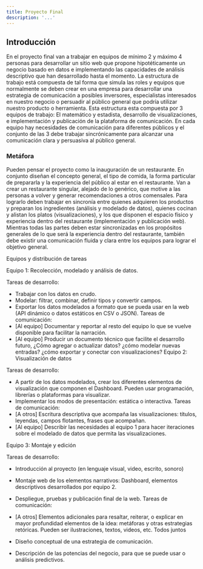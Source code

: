 ```yaml
---
title: Proyecto Final
description: '...'
---
```


## Introducción

En el proyecto final van a trabajar en equipos de mínimo 2 y máximo 4 personas para desarrollar un sitio web que propone hipotéticamente un negocio basado en datos e implementando las capacidades de análisis descriptivo que han desarrollado hasta el momento.
La estructura de trabajo está compuesta de tal forma que simula las roles y equipos que normalmente se deben crear en una empresa para desarrollar una estrategia de comunicación a posibles inversores, especialistas interesados en nuestro negocio o persuadir al público general que podría utilizar nuestro producto o herramienta. Esta estructura esta compuesta por 3 equipos de trabajo: El matemático y estadista, desarrollo de visualizaciones, e implementación y publicación de la plataforma de comunicación.
En cada equipo hay necesidades de comunicación para diferentes públicos y el conjunto de las 3 debe trabajar sincrónicamente para alcanzar una comunicación clara y persuasiva al público general.

### Metáfora

Pueden pensar el proyecto como la inauguración de un restaurante. En conjunto diseñan el concepto general, el tipo de comida, la forma particular de prepararla y la experiencia del público al estar en el restaurante. Van a crear un restaurante singular, alejado de lo genérico, que motive a las personas a volver y generar recomendaciones a otros comensales. Para lograrlo deben trabajar en sincronía entre quienes adquieren los productos y preparan los ingredientes (análisis y modelado de datos), quienes cocinan y alistan los platos (visualizaciones), y los que disponen el espacio físico y experiencia dentro del restaurante (implementación y publicación web). Mientras todas las partes deben estar sincronizadas en los propósitos generales de lo que será la experiencia dentro del restaurante, también debe existir una comunicación fluida y clara entre los equipos para lograr el objetivo general.

Equipos y distribución de tareas

Equipo 1: Recolección, modelado y análisis de datos.

Tareas de desarrollo:

- Trabajar con los datos en crudo.
- Modelar: filtrar, combinar, definir tipos y convertir campos.
- Exportar los datos modelados a formato que se pueda usar en la web (API dinámico o datos estáticos en CSV o JSON).
  Tareas de comunicación:
- [Al equipo] Documentar y reportar al resto del equipo lo que se vuelve disponible para facilitar la narración.
- [Al equipo] Producir un documento técnico que facilite el desarrollo futuro, ¿Cómo agregar o actualizar datos? ¿cómo modelar nuevas entradas? ¿cómo exportar y conectar con visualizaciones?
  Equipo 2: Visualización de datos

Tareas de desarrollo:

- A partir de los datos modelados, crear los diferentes elementos de visualización que componen el Dashboard. Pueden usar programación, librerías o plataformas para visualizar.
- Implementar los modos de presentación: estática o interactiva.
  Tareas de comunicación:
- [A otros] Escritura descriptiva que acompaña las visualizaciones: títulos, leyendas, campos flotantes, frases que acompañan.
- [Al equipo] Describir las necesidades al equipo 1 para hacer iteraciones sobre el modelado de datos que permita las visualizaciones.

Equipo 3: Montaje y edición

Tareas de desarrollo:

- Introducción al proyecto (en lenguaje visual, video, escrito, sonoro)
- Montaje web de los elementos narrativos: Dashboard, elementos descriptivos desarrollados por equipo 2.
- Despliegue, pruebas y publicación final de la web.
  Tareas de comunicación:
- [A otros] Elementos adicionales para resaltar, reiterar, o explicar en mayor profundidad elementos de la idea: metáforas y otras estrategias retóricas. Pueden ser ilustraciones, textos, videos, etc.
  Todos juntos

- Diseño conceptual de una estrategia de comunicación.
- Descripción de las potencias del negocio, para que se puede usar o análisis predictivos.
